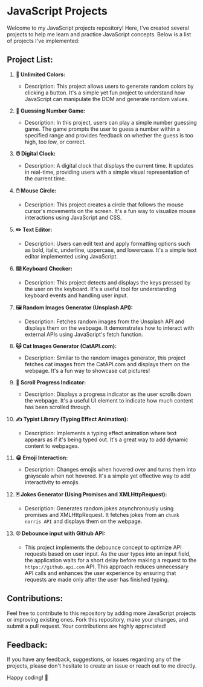 # JavaScript Projects

Welcome to my JavaScript projects repository! Here, I've created several projects to help me learn and practice JavaScript concepts. Below is a list of projects I've implemented:

## Project List:

1. **🎨 Unlimited Colors:**
   - Description: This project allows users to generate random colors by clicking a button. It's a simple yet fun project to understand how JavaScript can manipulate the DOM and generate random values.


2. **🔢 Guessing Number Game:**
   - Description: In this project, users can play a simple number guessing game. The game prompts the user to guess a number within a specified range and provides feedback on whether the guess is too high, too low, or correct.
 

3. **⏰ Digital Clock:**
   - Description: A digital clock that displays the current time. It updates in real-time, providing users with a simple visual representation of the current time.


4. **🖱️ Mouse Circle:**
   - Description: This project creates a circle that follows the mouse cursor's movements on the screen. It's a fun way to visualize mouse interactions using JavaScript and CSS.


5. **✏️ Text Editor:**
   - Description: Users can edit text and apply formatting options such as bold, italic, underline, uppercase, and lowercase. It's a simple text editor implemented using JavaScript.


6. **⌨️ Keyboard Checker:**
   - Description: This project detects and displays the keys pressed by the user on the keyboard. It's a useful tool for understanding keyboard events and handling user input.


7. **🖼️ Random Images Generator (Unsplash API):**
   - Description: Fetches random images from the Unsplash API and displays them on the webpage. It demonstrates how to interact with external APIs using JavaScript's fetch function.


8. **🐱 Cat Images Generator (CatAPI.com):**
   - Description: Similar to the random images generator, this project fetches cat images from the CatAPI.com and displays them on the webpage. It's a fun way to showcase cat pictures!


9. **📜 Scroll Progress Indicator:**
   - Description: Displays a progress indicator as the user scrolls down the webpage. It's a useful UI element to indicate how much content has been scrolled through.


10. **✍️ Typist Library (Typing Effect Animation):**
    - Description: Implements a typing effect animation where text appears as if it's being typed out. It's a great way to add dynamic content to webpages.

11. **😀 Emoji Interaction:**
    - Description: Changes emojis when hovered over and turns them into grayscale when not hovered. It's a simple yet effective way to add interactivity to emojis.


12. **🃏 Jokes Generator (Using Promises and XMLHttpRequest):**
    - Description: Generates random jokes asynchronously using promises and XMLHttpRequest. It fetches jokes from an `chunk norris API` and displays them on the webpage.


13. **⚾ Debounce input with Github API:**
    - This project implements the debounce concept to optimize API requests based on user input. As the user types into an input field, the application waits for a short delay before making a request to the `https://github.api.com` API. This approach reduces unnecessary API calls and enhances the user experience by ensuring that requests are made only after the user has finished typing.
    

## Contributions:

Feel free to contribute to this repository by adding more JavaScript projects or improving existing ones. Fork this repository, make your changes, and submit a pull request. Your contributions are highly appreciated!

## Feedback:

If you have any feedback, suggestions, or issues regarding any of the projects, please don't hesitate to create an issue or reach out to me directly.

Happy coding! 🚀
